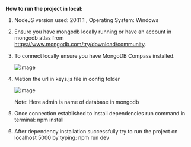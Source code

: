 **How to run the project in local:**


1. NodeJS version used: 20.11.1 , Operating System: Windows

2. Ensure you have mongodb locally running or have an account in mongodb atlas from https://www.mongodb.com/try/download/community.

3. To connect locally ensure you have MongoDB Compass installed.

   ![image](https://github.com/Aditya696/User-Registration/assets/82080016/ccf0f9b7-f561-4cef-9483-85048fe06944)

4. Metion the url in keys.js file in config folder

   ![image](https://github.com/Aditya696/User-Registration/assets/82080016/1ca74ccc-4d3b-42b2-8458-08bbb0d48694)

   Note: Here admin is name of database in mongodb

5. Once connection established to install dependencies run command in terminal: npm install
6. After dependency installation successfully try to run the project on localhost 5000 by typing: npm run dev
    

 
